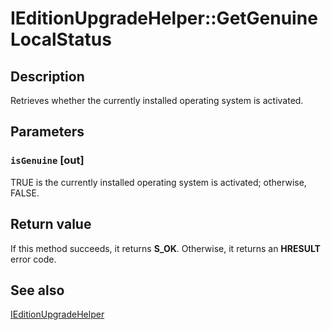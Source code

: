 # IEditionUpgradeHelper::GetGenuineLocalStatus

## Description

Retrieves whether the currently installed operating system is activated.

## Parameters

### `isGenuine` [out]

TRUE is the currently installed operating system is activated; otherwise, FALSE.

## Return value

If this method succeeds, it returns **S_OK**. Otherwise, it returns an **HRESULT** error code.

## See also

[IEditionUpgradeHelper](https://learn.microsoft.com/windows/desktop/api/editionupgradehelper/nn-editionupgradehelper-ieditionupgradehelper)